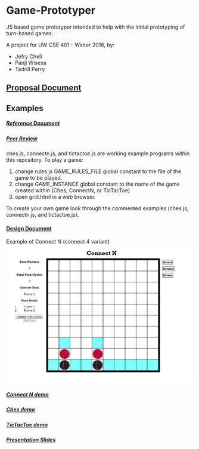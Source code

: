 # Game-Prototyper

JS based game prototyper intended to help with the initial prototyping of turn-based games.

A project for UW CSE 401 - Winter 2016, by:
  - Jefry Cheli
  - Panji Wisesa
  - Tadrill Perry

## [Proposal Document](https://docs.google.com/document/d/1Np8eT1cMWY9iZSJBemLtgDmv52IfpLTv1QES85R2dAM/)

## Examples

##### [Reference Document](https://docs.google.com/document/d/1eFuD09TuFzN_ymo8AiFE1xN6sEOGqFW9ezLQgv09kbU/edit)

##### [Peer Review](https://docs.google.com/document/d/1O_SsjIbGvEJx0Pxl4Iyyy13ubuY1RQsa3qtiXUk8zzQ/edit)

ches.js, connectn.js, and tictactoe.js are working example programs within this repository.
To play a game:

1. change rules.js GAME_RULES_FILE global constant to the file of the game to be played.
2. change GAME_INSTANCE global constant to the name of the game created within (Ches, ConnectN, or TicTacToe)
3. open grid.html in a web browser.

To create your own game look through the commented examples (ches.js, connectn.js, and tictactoe.js). 


#### [Design Document](https://docs.google.com/document/d/1nKquifqEW9GtLQqEZtQ7Ih1A0fvXhmvcY5sarV4C3-w/edit)

Example of Connect N (connect 4 variant)

![Connect N game](https://raw.githubusercontent.com/panjiw/Game-Prototyper/master/imgs/connectn.png)

##### [Connect N demo](https://youtu.be/QPseBI1HfxE)

##### [Ches demo](https://youtu.be/Ndm_TQBMLUU)

##### [TicTacToe demo](https://youtu.be/EWUPmf4ByYk)

##### [Presentation Slides](https://docs.google.com/presentation/d/1mvTghClFfE2QHdOoav46sl_tNeklIoTZyLPgFQBUvXE/edit#slide=id.p4)
